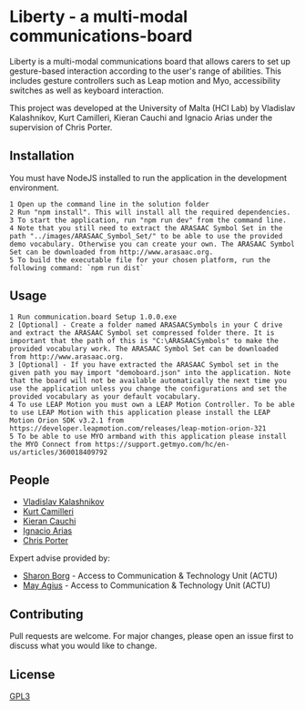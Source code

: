 # Liberty - a multi-modal communications-board

Liberty is a multi-modal communications board that allows carers to set up gesture-based interaction according to the user's range of abilities. This includes gesture controllers such as Leap motion and Myo, accessibility switches as well as keyboard interaction.

This project was developed at the University of Malta (HCI Lab) by Vladislav Kalashnikov, Kurt Camilleri, Kieran Cauchi and Ignacio Arias under the supervision of Chris Porter.

## Installation

You must have NodeJS installed to run the application in the development environment.

```
1 Open up the command line in the solution folder
2 Run "npm install". This will install all the required dependencies.
3 To start the application, run "npm run dev" from the command line.
4 Note that you still need to extract the ARASAAC Symbol Set in the path "../images/ARASAAC_Symbol_Set/" to be able to use the provided demo vocabulary. Otherwise you can create your own. The ARASAAC Symbol Set can be downloaded from http://www.arasaac.org.
5 To build the executable file for your chosen platform, run the following command: `npm run dist`
```

## Usage

```
1 Run communication.board Setup 1.0.0.exe
2 [Optional] - Create a folder named ARASAACSymbols in your C drive and extract the ARASAAC Symbol set compressed folder there. It is important that the path of this is "C:\ARASAACSymbols" to make the provided vocabulary work. The ARASAAC Symbol Set can be downloaded from http://www.arasaac.org.
3 [Optional] - If you have extracted the ARASAAC Symbol set in the given path you may import "demoboard.json" into the application. Note that the board will not be available automatically the next time you use the application unless you change the configurations and set the provided vocabulary as your default vocabulary.
4 To use LEAP Motion you must own a LEAP Motion Controller. To be able to use LEAP Motion with this application please install the LEAP Motion Orion SDK v3.2.1 from https://developer.leapmotion.com/releases/leap-motion-orion-321 
5 To be able to use MYO armband with this application please install the MYO Connect from https://support.getmyo.com/hc/en-us/articles/360018409792 
```

## People

- [Vladislav Kalashnikov](mailto:vladislav.kalashnikov.17@um.edu.mt)
- [Kurt Camilleri](mailto:kurt.camilleri.17@um.edu.mt)
- [Kieran Cauchi](mailto:kieran.cauchi.17@um.edu.mt)
- [Ignacio Arias](mailto:ignacio.arias.18@um.edu.mt)
- [Chris Porter](https://www.um.edu.mt/profile/chrisporter)

Expert advise provided by:
- [Sharon Borg](mailto:sharon.borg@ilearn.edu.mt) - Access to Communication & Technology Unit (ACTU)
- [May Agius](mailto:may.agius.2@ilearn.edu.mt) - Access to Communication & Technology Unit (ACTU)

## Contributing
Pull requests are welcome. For major changes, please open an issue first to discuss what you would like to change.

## License
[GPL3](https://www.gnu.org/licenses/gpl-3.0.en.html)
